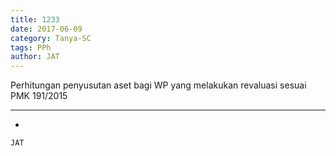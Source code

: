 ```yaml
---
title: 1233
date: 2017-06-09
category: Tanya-SC
tags: PPh
author: JAT
---
```


Perhitungan penyusutan aset bagi WP yang melakukan revaluasi sesuai PMK 191/2015

---

-

`JAT`
